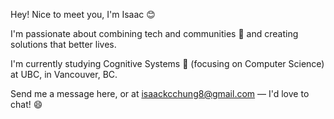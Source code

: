 Hey! Nice to meet you, I'm Isaac 😊

I'm passionate about combining tech and communities 🏫 and creating solutions that better lives.

I'm currently studying Cognitive Systems 🧠 (focusing on Computer Science) at UBC, in Vancouver, BC.

Send me a message here, or at isaackcchung8@gmail.com — I'd love to chat! 😄

